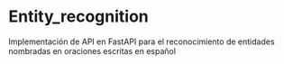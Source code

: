 # Entity_recognition
Implementación de API en FastAPI para el reconocimiento de entidades nombradas en oraciones escritas en español
